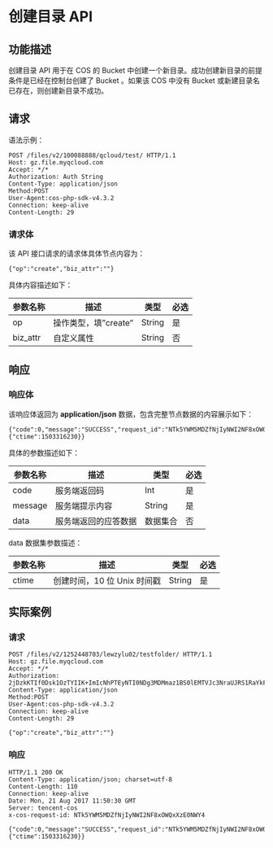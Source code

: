 # 创建目录 API 
## 功能描述
创建目录 API 用于在 COS 的 Bucket 中创建一个新目录。成功创建新目录的前提条件是已经在控制台创建了 Bucket 。如果该 COS 中没有 Bucket 或新建目录名已存在，则创建新目录不成功。
## 请求
语法示例：
```
POST /files/v2/100088888/qcloud/test/ HTTP/1.1
Host: gz.file.myqcloud.com
Accept: */*
Authorization: Auth String
Content-Type: application/json
Method:POST
User-Agent:cos-php-sdk-v4.3.2
Connection: keep-alive
Content-Length: 29
```

### 请求体
<!-- 如果实际 API 中没有请求体,表述的语句为：该请求的请求体为空。-->
该 API 接口请求的请求体具体节点内容为：
```
{"op":"create","biz_attr":""}
```
具体内容描述如下：

|参数名称|	描述	|类型|	必选|
|---|---|---|---|
|op	|操作类型，填”create”	|String	|是|
|biz_attr|	自定义属性	|String	|否|

## 响应

### 响应体

该响应体返回为 **application/json** 数据，包含完整节点数据的内容展示如下：
```
{"code":0,"message":"SUCCESS","request_id":"NTk5YWM5MDZfNjIyNWI2NF8xOWQxXzE0NWY4","data":{"ctime":1503316230}}
```
具体的参数描述如下：

|参数名称|描述|类型|必选|
|---|-- |--|--|
| code | 服务端返回码 | Int |  是 |
| message | 服务端提示内容 | String |  是 |
| data | 服务端返回的应答数据| 数据集合 |  否 |

data 数据集参数描述：

|参数名称|描述|类型|必选|
|---|-- |--|--|
| ctime | 创建时间，10 位 Unix 时间戳 | String |  是 |


## 实际案例

### 请求
```
POST /files/v2/1252448703/lewzylu02/testfolder/ HTTP/1.1
Host: gz.file.myqcloud.com
Accept: */*
Authorization: 2jDzkKTIf0Dsk1OzTYIIK+ImIcNhPTEyNTI0NDg3MDMmaz1BS0lEMTVJc3NraUJRS1RaYkFvNldoZ2NCcVZsczlTbXVHMDAmZT0xNTAzMzE2MzY0JnQ9MTUwMzMxNjE4NCZyPTE3ODgwJmY9JmI9bGV3enlsdTAy
Content-Type: application/json
Method:POST
User-Agent:cos-php-sdk-v4.3.2
Connection: keep-alive
Content-Length: 29

{"op":"create","biz_attr":""}
```

### 响应
```
HTTP/1.1 200 OK
Content-Type: application/json; charset=utf-8
Content-Length: 110
Connection: keep-alive
Date: Mon, 21 Aug 2017 11:50:30 GMT
Server: tencent-cos
x-cos-request-id: NTk5YWM5MDZfNjIyNWI2NF8xOWQxXzE0NWY4

{"code":0,"message":"SUCCESS","request_id":"NTk5YWM5MDZfNjIyNWI2NF8xOWQxXzE0NWY4","data":{"ctime":1503316230}}
```




